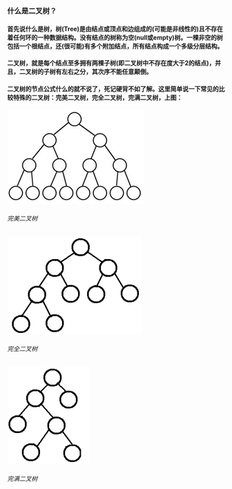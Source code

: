 ### 什么是二叉树？
#### 首先说什么是树，树(Tree)是由结点或顶点和边组成的(可能是非线性的)且不存在着任何环的一种数据结构。没有结点的树称为空(null或empty)树。一棵非空的树包括一个根结点，还(很可能)有多个附加结点，所有结点构成一个多级分层结构。
#### 二叉树，就是每个结点至多拥有两棵子树(即二叉树中不存在度大于2的结点)，并且，二叉树的子树有左右之分，其次序不能任意颠倒。
#### 二叉树的节点公式什么的就不说了，死记硬背不如了解。这里简单说一下常见的比较特殊的二叉树：完美二叉树，完全二叉树，完满二叉树，上图：
![完美二叉树](https://github.com/Beancc/Main/blob/master/img/java/%E5%AE%8C%E7%BE%8E%E4%BA%8C%E5%8F%89%E6%A0%91.jpg)  
###### 完美二叉树  
![](https://github.com/Beancc/Main/blob/master/img/java/%E5%AE%8C%E5%85%A8%E4%BA%8C%E5%8F%89%E6%A0%91.jpg)  
###### 完全二叉树  
![](https://github.com/Beancc/Main/blob/master/img/java/%E5%AE%8C%E6%BB%A1%E4%BA%8C%E5%8F%89%E6%A0%91.jpg)  
###### 完满二叉树

